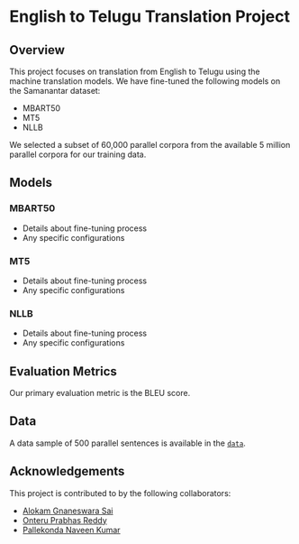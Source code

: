 # English to Telugu Translation Project

## Overview
This project focuses on translation from English to Telugu using the machine translation models. We have fine-tuned the following models on the Samanantar dataset:
- MBART50
- MT5
- NLLB

We selected a subset of 60,000 parallel corpora from the available 5 million parallel corpora for our training data.

## Models
### MBART50
- Details about fine-tuning process
- Any specific configurations

### MT5
- Details about fine-tuning process
- Any specific configurations

### NLLB
- Details about fine-tuning process
- Any specific configurations

## Evaluation Metrics
Our primary evaluation metric is the BLEU score.

## Data
A data sample of 500 parallel sentences is available in the [`data`](./Data).


## Acknowledgements
This project is contributed to by the following collaborators:

- [Alokam Gnaneswara Sai](https://github.com/alokamgnaneswarasai)
- [Onteru Prabhas Reddy](https://github.com/prabhas2002)
- [Pallekonda Naveen Kumar](https://github.com/PNaveenKumar1)






